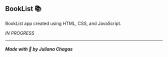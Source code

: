 ## BookList 📚

BookList app created using HTML, CSS, and JavaScript.

*IN PROGRESS*

***
##### Made with 💜 by Juliana Chagas 